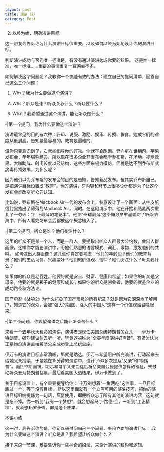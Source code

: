```yaml
---
layout: post
title: 演讲（2）
category: Post
---
```


2. 以终为始，明确演讲目标

这一讲我会告诉你为什么演讲目标很重要，以及如何以终为始地设计你的演讲目标。

判断演讲成功与否的唯一标准是，有没有通过演讲达成你要的结果。 这是唯一标准，唯一标准……重要的事情重复一百遍都不多。

如何解决这个问题呢？我教你一个快速有效的办法：建立自己的提问清单，回答自己这么三个问题：

1. Why？我为什么要做这个演讲？

2. Who？听众是谁？听众关心什么？听众要什么？

3. What？我希望通过这个演讲，能让听众做什么？

-|第一个提问，我为什么要做这个演讲？

演讲最常见的目的有六种：告知、说服、激励、娱乐、传播、教育。达成它们的难度从低到高，告知是最容易的，教育是最难的。

但你只要意识到了，它就能指导你的行动，你就不会跑偏。乔布斯在世期间，苹果发布会，年年堪称经典，所以现在很多企业开发布会都学乔布斯，在场地、视觉效果、大咖助阵、时间长度以及结构，这些方面来极力模仿，但就是达不到乔布斯式病毒传播效果，为什么呢？

因为他们以为乔布斯的发布会的目的是告知，告知新品发布。但其实乔布斯自己，是把演讲目标设置成“教育”。他的演讲，在内容和环节上很多设计都是为了让这个发布会能改变听众的认知。

比如说，乔布斯在Macbook Air一代的发布会上，特意设计了一个画面：从牛皮纸信封里抽出了薄薄的Macbook Air，同时，在这段演示中，他在开始和结尾两次重复了一句话：“世上最薄的笔记本”。他把“全球最薄”这个概念牢牢灌输进了听众脑海中，所有人看完发布会后都被这个概念植入了。

-|第二个提问，听众是谁？他们关注什么？

这里的听众不是某一个人，而是一群人，要提取出听众人群最大公约数，做出人群画像。这样你才能在演讲中，用他们熟悉的语言模式、词汇、事物，激发他们的共鸣。
如何做出人群画像？这几点你肯定要考虑：他们的年龄段？他们的教育背景？他们的生活习惯、兴趣爱好？他们的价值观、信仰？他们关注什么？听众要什么？

如果你的听众是老百姓，他要的就是安全、财富、健康和希望；如果你的听众是父母亲，他要的就是孩子的健康和成长；如果你的听众是创业者，他要的就是企业的成功路径和方法论。

国产电影《战狼2》为什么打破了国产票房的所有纪录？就是因为它深深地了解用户，知道它的观众，会被“强大的祖国、强大的中国人”这样一个价值观给召唤起来。

-|第三个问题，你希望演讲之后能让听众做什么？

来看一个去年秋天精彩的演讲，演讲者是现任美国总统特朗普的女儿——伊万卡·特朗普。强烈建议你去听一听，毕竟这被称为“全美年度演讲好声音”。有媒体认为正是她的演讲直接帮助父亲成功登上总统宝座。

伊万卡的演讲目标非常清晰，那就是助选。伊万卡希望用户听完演讲，行动起来去给她父亲投票，于是她在15分钟的演讲中，设计了60多次提及“父亲”和“特朗普”。而且不断画饼，明示和暗示父亲当选后将给美国公民提供怎样的福祉，来鼓动听众去为特朗普投票。最后看美国大选结果，伊万卡做到了。

关于目标设置上，有个重要提醒给你： 千万别想着“一鱼两吃”这件事，一旦目标超过一个，等于没有目标 。所以这里面就有一个立等可用的演讲技巧，把你的演讲目标归纳提炼为一句话，反复使用，即便听众忘了所有其他的演讲内容，这句就是忘不掉。你一听到“我有一个梦想”，就会想起马丁·路德·金，一听到“工匠精神”，就会想起罗永浩，都是这个效果。

本讲小结

这一讲，我告诉你的是，你可以通过问自己三个问题，来设立你的演讲目标： 我为什么要做这个演讲？听众是谁？我希望让听众做什么？

接下来的一节课，我要告诉你一些神奇的招法，来设计演讲的结构和逻辑。
